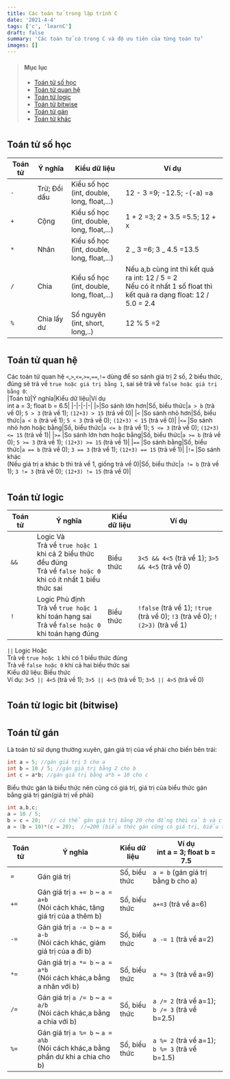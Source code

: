 ```yaml
---
title: Các toán tử trong lập trình C
date: '2021-4-4'
tags: ['c', 'learnC']
draft: false
summary: 'Các toán tử có trong C và độ ưu tiên của từng toán tử'
images: []
---
```


> #### Mục lục
>
> - [Toán tử số học](#s1)<br/>
> - [Toán tử quan hệ](#s2)<br/>
> - [Toán tử logic](#s3)<br/>
> - [Toán tử bitwise](#s4)<br/>
> - [Toán tử gán](#s5)<br/>
> - [Toán tử khác](#s6)<br/>

<h1 id="s1"></h1>

## Toán tử số học

| Toán tử | Ý nghĩa      | Kiểu dữ liệu                                     | Ví dụ                                                                                                                   |
| ------- | ------------ | ------------------------------------------------ | ----------------------------------------------------------------------------------------------------------------------- |
| `-`     | Trừ; Đổi dấu | Kiểu số học <br/> (int, double, long, float,...) | 12 - 3 =9; -12.5; -(-a) =a                                                                                              |
| `+`     | Cộng         | Kiểu số học <br/> (int, double, long, float,...) | 1 + 2 =3; 2 + 3.5 =5.5; 12 + x                                                                                          |
| `*`     | Nhân         | Kiểu số học <br/> (int, double, long, float,...) | 2 _ 3 =6; 3 _ 4.5 =13.5                                                                                                 |
| `/`     | Chia         | Kiểu số học <br/> (int, double, long, float,...) | Nếu a,b cùng int thì kết quả ra int: 12 / 5 = 2<br/>Nếu có ít nhất 1 số float thì kết quả ra dạng float: 12 / 5.0 = 2.4 |
| `%`     | Chia lấy dư  | Số nguyên<br/>(int, short, long,..)              | 12 % 5 =2                                                                                                               |

<h1 id="s2"></h1>

## Toán tử quan hệ

Các toán tử quan hệ `<`,`>`,`<=`,`>=`,`==`,`!=` dùng để so sánh giá trị 2 số, 2 biểu thức, đúng sẽ trả về `true hoặc giá trị bằng 1`, sai sẽ trả về `false hoặc giá trị bằng 0`:<br/>
|Toán tử|Ý nghĩa|Kiểu dữ liệu|Ví dụ<br/>int a = 3; float b = 6.5|
|-|-|-|-|
|`>`|So sánh lớn hơn|Số, biểu thức|`a > b` (trả về 0); `5 > 3` (trả về 1); `(12+3) > 15` (trả về 0)|
|`<` |So sánh nhỏ hơn|Số, biểu thức|`a < b` (trả về 1); `5 < 3` (trả về 0); `(12+3) < 15` (trả về 0)|
|`<=` |So sánh nhỏ hơn hoặc bằng|Số, biểu thức|`a <= b` (trả về 1); `5 <= 3` (trả về 0); `(12+3) <= 15` (trả về 1)|
|`>=` |So sánh lớn hơn hoặc bằng|Số, biểu thức|`a >= b` (trả về 0); `5 >= 3` (trả về 1); `(12+3) >= 15` (trả về 1)|
|`==` |So sánh bằng|Số, biểu thức|`a == b` (trả về 0); `3 == 3` (trả về 1); `(12+3) == 15` (trả về 1)|
|`!=` |So sánh khác<br/>(Nếu giá trị a khác b thì trả về 1, giống trả về 0)|Số, biểu thức|`a != b` (trả về 1); `3 != 3` (trả về 0); `(12+3) != 15` (trả về 0)|

<h1 id="s3"></h1>

## Toán tử logic

| Toán tử | Ý nghĩa                                                                                                                | Kiểu dữ liệu | Ví dụ                                                                         |
| ------- | ---------------------------------------------------------------------------------------------------------------------- | ------------ | ----------------------------------------------------------------------------- |
| `&&`    | Logic Và<br/>Trả về `true hoặc 1` khi cả 2 biểu thức đều đúng<br/>Trả về `false hoặc 0` khi có ít nhất 1 biểu thức sai | Biểu thức    | `3<5 && 4<5` (trả về 1); `3>5 && 4<5` (trả về 0)                              |
| `!`     | Logic Phủ định<br/>Trả về `true hoặc 1` khi toán hạng sai<br/>Trả về `false hoặc 0` khi toán hạng đúng                 | Biểu thức    | `!false` (trả về 1); `!true` (trả về 0); `!3` (trả về 0); `!(2>3)` (trả về 1) |

`||` Logic Hoặc<br/>Trả về `true hoặc 1` khi có 1 biểu thức đúng<br/>Trả về `false hoặc 0` khi cả hai biểu thức sai<br/> Kiểu dữ liệu: Biểu thức<br/>Ví dụ: `3<5 || 4<5` (trả về 1); `3>5 || 4<5` (trả về 1); `3>5 || 4>5` (trả về 0)

<h1 id="s4"></h1>

## Toán tử logic bit (bitwise)

<h1 id="s5"></h1>

## Toán tử gán

Là toán tử sử dụng thường xuyên, gán giá trị của vế phải cho biến bên trái:

```c
int a = 5; //gán giá trị 5 cho a
int b = 10 / 5; //gán giá trị bằng 2 cho b
int c = a*b; //gán giá trị bằng a*b = 10 cho c
```

Biểu thức gán là biểu thức nên cũng có giá trị, giá trị của biểu thức gán bằng giá trị gán(giá trị vế phải)

```c
int a,b,c;
a = 10 / 5;
b = c = 20;   // có thể gán giá trị bằng 20 cho đồng thời cả b và c
a = (b = 10)*(c = 20);  //=200 (biểu thức gán cũng có giá trị, biểu thức gán 10 cho b có giá trị bằng 10, biểu thức gán 20 cho c có giá trị bằng 20)
```

| Toán tử | Ý nghĩa                                                                               | Kiểu dữ liệu  | Ví dụ<br/>int a = 3; float b = 7.5             |
| ------- | ------------------------------------------------------------------------------------- | ------------- | ---------------------------------------------- |
| `=`     | Gán giá trị                                                                           | Số, biểu thức | `a = b` (gán giá trị bằng b cho a)             |
| `+=`    | Gán giá trị `a += b` ~ `a = a+b` <br/>(Nói cách khác, tăng giá trị của a thêm b)      | Số, biểu thức | `a+=3` (trả về a=6)                            |
| `-=`    | Gán giá trị `a -= b` ~ `a = a-b` <br/>(Nói cách khác, giảm giá trị của a đi b)        | Số, biểu thức | `a -= 1` (trả về a=2)                          |
| `*=`    | Gán giá trị `a *= b` ~ `a = a*b` <br/>(Nói cách khác,a bằng a nhân với b)             | Số, biểu thức | `a *= 3` (trả về a=9)                          |
| `/=`    | Gán giá trị `a /= b` ~ `a = a/b` <br/>(Nói cách khác,a bằng a chia với b)             | Số, biểu thức | `a /= 2` (trả về a=1); `b /= 3` (trả về b=2.5) |
| `%=`    | Gán giá trị `a %= b` ~ `a = a%b` <br/>(Nói cách khác,a bằng phần dư khi a chia cho b) | Số, biểu thức | `a %= 2` (trả về a=1); `b %= 3` (trả về b=1.5) |

<h1 id="s6"></h1>

##
